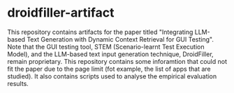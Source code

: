 # droidfiller-artifact

This repository contains artifacts for the paper titled "Integrating LLM-based Text Generation with Dynamic Context Retrieval for GUI Testing". Note that the GUI testing tool, STEM (Scenario-learnt Test Execution Model), and the LLM-based text input generation technique, DroidFiller, remain proprietary. This repository contains some inforamtion that could not fit the paper due to the page limit (fot example, the list of apps that are studied). It also contains scripts used to analyse the empirical evaluation results.
